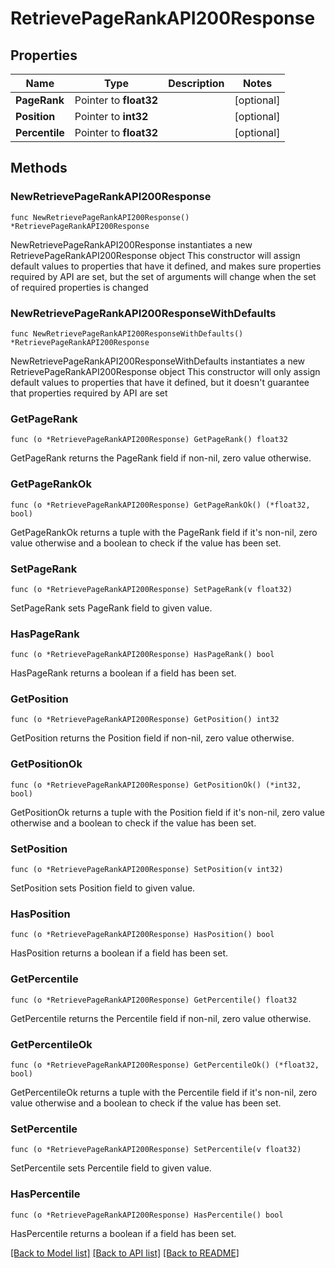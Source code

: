 # RetrievePageRankAPI200Response

## Properties

Name | Type | Description | Notes
------------ | ------------- | ------------- | -------------
**PageRank** | Pointer to **float32** |  | [optional] 
**Position** | Pointer to **int32** |  | [optional] 
**Percentile** | Pointer to **float32** |  | [optional] 

## Methods

### NewRetrievePageRankAPI200Response

`func NewRetrievePageRankAPI200Response() *RetrievePageRankAPI200Response`

NewRetrievePageRankAPI200Response instantiates a new RetrievePageRankAPI200Response object
This constructor will assign default values to properties that have it defined,
and makes sure properties required by API are set, but the set of arguments
will change when the set of required properties is changed

### NewRetrievePageRankAPI200ResponseWithDefaults

`func NewRetrievePageRankAPI200ResponseWithDefaults() *RetrievePageRankAPI200Response`

NewRetrievePageRankAPI200ResponseWithDefaults instantiates a new RetrievePageRankAPI200Response object
This constructor will only assign default values to properties that have it defined,
but it doesn't guarantee that properties required by API are set

### GetPageRank

`func (o *RetrievePageRankAPI200Response) GetPageRank() float32`

GetPageRank returns the PageRank field if non-nil, zero value otherwise.

### GetPageRankOk

`func (o *RetrievePageRankAPI200Response) GetPageRankOk() (*float32, bool)`

GetPageRankOk returns a tuple with the PageRank field if it's non-nil, zero value otherwise
and a boolean to check if the value has been set.

### SetPageRank

`func (o *RetrievePageRankAPI200Response) SetPageRank(v float32)`

SetPageRank sets PageRank field to given value.

### HasPageRank

`func (o *RetrievePageRankAPI200Response) HasPageRank() bool`

HasPageRank returns a boolean if a field has been set.

### GetPosition

`func (o *RetrievePageRankAPI200Response) GetPosition() int32`

GetPosition returns the Position field if non-nil, zero value otherwise.

### GetPositionOk

`func (o *RetrievePageRankAPI200Response) GetPositionOk() (*int32, bool)`

GetPositionOk returns a tuple with the Position field if it's non-nil, zero value otherwise
and a boolean to check if the value has been set.

### SetPosition

`func (o *RetrievePageRankAPI200Response) SetPosition(v int32)`

SetPosition sets Position field to given value.

### HasPosition

`func (o *RetrievePageRankAPI200Response) HasPosition() bool`

HasPosition returns a boolean if a field has been set.

### GetPercentile

`func (o *RetrievePageRankAPI200Response) GetPercentile() float32`

GetPercentile returns the Percentile field if non-nil, zero value otherwise.

### GetPercentileOk

`func (o *RetrievePageRankAPI200Response) GetPercentileOk() (*float32, bool)`

GetPercentileOk returns a tuple with the Percentile field if it's non-nil, zero value otherwise
and a boolean to check if the value has been set.

### SetPercentile

`func (o *RetrievePageRankAPI200Response) SetPercentile(v float32)`

SetPercentile sets Percentile field to given value.

### HasPercentile

`func (o *RetrievePageRankAPI200Response) HasPercentile() bool`

HasPercentile returns a boolean if a field has been set.


[[Back to Model list]](../README.md#documentation-for-models) [[Back to API list]](../README.md#documentation-for-api-endpoints) [[Back to README]](../README.md)



